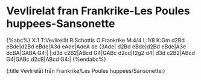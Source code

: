 # Vevlirelat fran Frankrike-Les Poules huppees-Sansonette

{%abc%}
X:1
T:Vevlirelåt
R:Schottis
O:Frankrike
M:4/4
L:1/8
K:Gm
d2Bd eBde|d2Bd eBde|A3d eAde|AdeA de (3Ade|
d2Bd eBde|d2Bd eBde|A3e dcBA|GABA G4:|
|:d3d c2B2|ABcd G4|GABc d2cd|f2g2 d4|
d3d c2B2|ABcd G4|GABc d2cB|ABcd G4:|
{%endabc%}

(:title Vevlirelåt från Frankrike/Les Poules huppees/Sansonette:)

